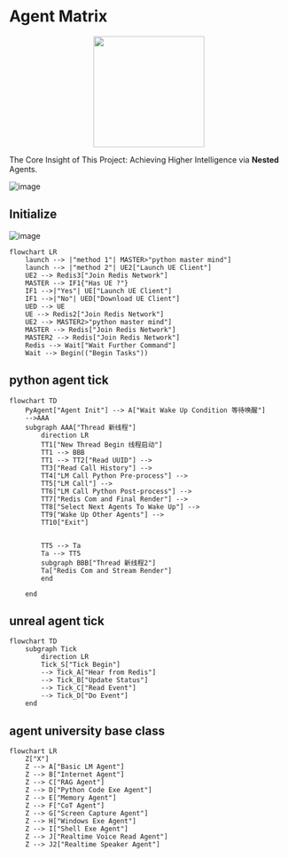 # Agent Matrix

<div align="center">
<img src="https://github.com/binary-husky/agent-matrix/assets/96192199/a51c4498-a5be-4ff6-9625-fd344108cf1f" width="200" >
</div>

The Core Insight of This Project: Achieving Higher Intelligence via **Nested** Agents.

![image](https://github.com/binary-husky/agent-university/assets/96192199/1e63278f-0453-4b84-83c7-deb7c92ac466)


## Initialize

![image](https://github.com/binary-husky/agent-matrix/assets/96192199/991a47f3-e805-43d5-a62f-da7def5ba5f5)

```mermaid
flowchart LR
    launch --> |"method 1"| MASTER>"python master mind"]
    launch --> |"method 2"| UE2["Launch UE Client"]
    UE2 --> Redis3["Join Redis Network"]
    MASTER --> IF1{"Has UE ?"}
    IF1 -->|"Yes"| UE["Launch UE Client"]
    IF1 -->|"No"| UED["Download UE Client"]
    UED --> UE
    UE --> Redis2["Join Redis Network"]
    UE2 --> MASTER2>"python master mind"]
    MASTER --> Redis["Join Redis Network"]
    MASTER2 --> Redis["Join Redis Network"]
    Redis --> Wait["Wait Further Command"]
    Wait --> Begin(("Begin Tasks"))
```

## python agent tick

```mermaid
flowchart TD
    PyAgent["Agent Init"] --> A["Wait Wake Up Condition 等待唤醒"]
    -->AAA
    subgraph AAA["Thread 新线程"]
        direction LR
        TT1["New Thread Begin 线程启动"]
        TT1 --> BBB
        TT1 --> TT2["Read UUID"] -->
        TT3["Read Call History"] -->
        TT4["LM Call Python Pre-process"] -->
        TT5["LM Call"] -->
        TT6["LM Call Python Post-process"] -->
        TT7["Redis Com and Final Render"] -->
        TT8["Select Next Agents To Wake Up"] -->
        TT9["Wake Up Other Agents"] -->
        TT10["Exit"]


        TT5 --> Ta
        Ta --> TT5
        subgraph BBB["Thread 新线程2"]
        Ta["Redis Com and Stream Render"]
        end

    end

```


## unreal agent tick
```mermaid
flowchart TD
    subgraph Tick
        direction LR
        Tick_S["Tick Begin"] 
        --> Tick_A["Hear from Redis"]
        --> Tick_B["Update Status"]
        --> Tick_C["Read Event"]
        --> Tick_D["Do Event"]
    end
```


## agent university base class

```mermaid
flowchart LR
    Z["X"]
    Z --> A["Basic LM Agent"]
    Z --> B["Internet Agent"]
    Z --> C["RAG Agent"]
    Z --> D["Python Code Exe Agent"]
    Z --> E["Memory Agent"]
    Z --> F["CoT Agent"]
    Z --> G["Screen Capture Agent"]
    Z --> H["Windows Exe Agent"]
    Z --> I["Shell Exe Agent"]
    Z --> J["Realtime Voice Read Agent"]
    Z --> J2["Realtime Speaker Agent"]
```
